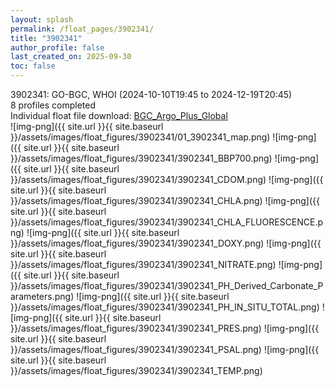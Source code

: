 ```yaml
---
layout: splash
permalink: /float_pages/3902341/
title: "3902341"
author_profile: false
last_created_on: 2025-09-30
toc: false
---
```

 
3902341: GO-BGC, WHOI (2024-10-10T19:45 to 2024-12-19T20:45)\
8 profiles completed\
Individual float file download: [BGC_Argo_Plus_Global](https://ftp.soest.hawaii.edu/bgc_argo_plus/Individual_Floats/outliers_removed/3902341_Sprof_processed.nc)\
![img-png]({{ site.url }}{{ site.baseurl }}/assets/images/float_figures/3902341/01_3902341_map.png)
![img-png]({{ site.url }}{{ site.baseurl }}/assets/images/float_figures/3902341/3902341_BBP700.png)
![img-png]({{ site.url }}{{ site.baseurl }}/assets/images/float_figures/3902341/3902341_CDOM.png)
![img-png]({{ site.url }}{{ site.baseurl }}/assets/images/float_figures/3902341/3902341_CHLA.png)
![img-png]({{ site.url }}{{ site.baseurl }}/assets/images/float_figures/3902341/3902341_CHLA_FLUORESCENCE.png)
![img-png]({{ site.url }}{{ site.baseurl }}/assets/images/float_figures/3902341/3902341_DOXY.png)
![img-png]({{ site.url }}{{ site.baseurl }}/assets/images/float_figures/3902341/3902341_NITRATE.png)
![img-png]({{ site.url }}{{ site.baseurl }}/assets/images/float_figures/3902341/3902341_PH_Derived_Carbonate_Parameters.png)
![img-png]({{ site.url }}{{ site.baseurl }}/assets/images/float_figures/3902341/3902341_PH_IN_SITU_TOTAL.png)
![img-png]({{ site.url }}{{ site.baseurl }}/assets/images/float_figures/3902341/3902341_PRES.png)
![img-png]({{ site.url }}{{ site.baseurl }}/assets/images/float_figures/3902341/3902341_PSAL.png)
![img-png]({{ site.url }}{{ site.baseurl }}/assets/images/float_figures/3902341/3902341_TEMP.png)
